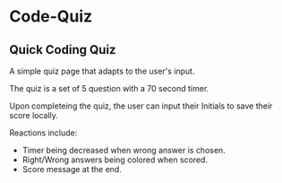 # Code-Quiz

## Quick Coding Quiz
A simple quiz page that adapts to the user's input. 

The quiz is a set of 5 question with a 70 second timer.

Upon completeing the quiz, the user can input their Initials to save their score locally.

Reactions include:
* Timer being decreased when wrong answer is chosen.
* Right/Wrong answers being colored when scored.
* Score message at the end.

